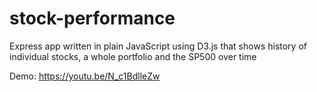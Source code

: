 # stock-performance
Express app written in plain JavaScript using D3.js that shows history of individual stocks, a whole portfolio and the SP500 over time

Demo: https://youtu.be/N_c1BdlleZw

